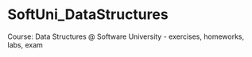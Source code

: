 # SoftUni_DataStructures
Course: Data Structures @ Software University - exercises, homeworks, labs, exam

